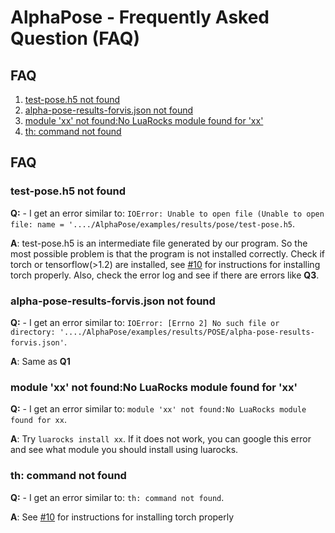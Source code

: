 AlphaPose - Frequently Asked Question (FAQ)
============================================

## FAQ
1. [test-pose.h5 not found](#test-pose.h5-not-found)
2. [alpha-pose-results-forvis.json not found](#alpha-pose-results-forvis.json-not-found)
3. [module 'xx' not found:No LuaRocks module found for 'xx'](#module-xx-not-foundno-luarocks-module-found-for-xx)
4. [th: command not found](#th-command-not-found)



## FAQ
### test-pose.h5 not found
**Q:** - I get an error similar to: `IOError: Unable to open file (Unable to open file: name = '..../AlphaPose/examples/results/pose/test-pose.h5`.

**A**: test-pose.h5 is an intermediate file generated by our program. So the most possible problem is that the program is not installed correctly. Check if torch or tensorflow(>1.2) are installed, see [#10](https://github.com/MVIG-SJTU/AlphaPose/issues/10) for instructions for installing torch properly. Also, check the error log and see if there are errors like **Q3**.



### alpha-pose-results-forvis.json not found
**Q:** - I get an error similar to: `IOError: [Errno 2] No such file or directory: '..../AlphaPose/examples/results/POSE/alpha-pose-results-forvis.json'`.

**A**: Same as **Q1**

### module 'xx' not found:No LuaRocks module found for 'xx'
**Q:** - I get an error similar to: `module 'xx' not found:No LuaRocks module found for xx`.

**A**: Try `luarocks install xx`. If it does not work, you can google this error and see what module you should install using luarocks.



### th: command not found
**Q:** - I get an error similar to: `th: command not found`.

**A**: See [#10](https://github.com/MVIG-SJTU/AlphaPose/issues/10) for instructions for installing torch properly


